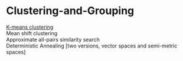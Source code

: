 # Clustering-and-Grouping
[K-means clustering](https://github.com/hpcanalytics/Clustering-and-Grouping/tree/master/algorithm.k-means)  
Mean shift clustering  
Approximate all-pairs similarity search  
Deterministic Annealing [two versions, vector spaces and semi-metric spaces]  
